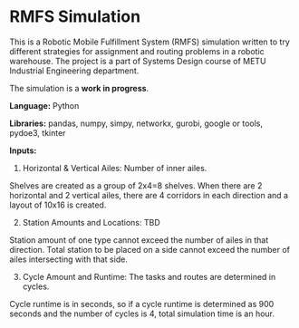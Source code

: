 # RMFS Simulation

This is a Robotic Mobile Fulfillment System (RMFS) simulation written to try different strategies for assignment and routing problems in a robotic warehouse. The project is a part of Systems Design course of METU Industrial Engineering department.

The simulation is a **work in progress**.

**Language:** Python

**Libraries:** pandas, numpy, simpy, networkx, gurobi, google or tools, pydoe3, tkinter

**Inputs:**


1. Horizontal & Vertical Ailes: Number of inner ailes.

Shelves are created as a group of 2x4=8 shelves. When there are 2 horizontal and 2 vertical ailes, there are 4 corridors in each direction and a layout of 10x16 is created.

2. Station Amounts and Locations: TBD

Station amount of one type cannot exceed the number of ailes in that direction.
Total station to be placed on a side cannot exceed the number of ailes intersecting with that side.

3. Cycle Amount and Runtime: The tasks and routes are determined in cycles.

Cycle runtime is in seconds, so if a cycle runtime is determined as 900 seconds and the number of cycles is 4, total simulation time is an hour.
